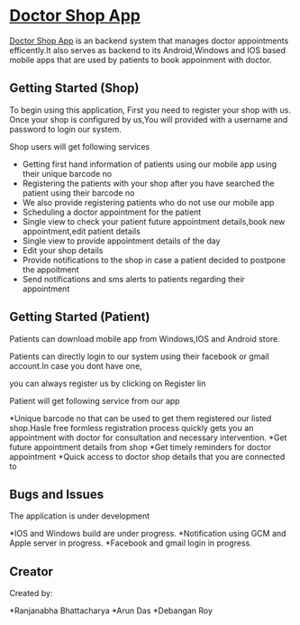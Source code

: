 # [Doctor Shop App](http://www.dappoint.com/shopapp/pages/login.html)

[Doctor Shop App](http://www.dappoint.com/shopapp/pages/login.html) is an backend system that manages doctor appointments efficently.It also serves as backend to its Android,Windows and IOS based mobile apps that are used by patients to book appoinment with doctor.

## Getting Started (Shop)

To begin using this application, First you need to register your shop with us.
Once your shop is configured by us,You will provided with a username and password to login our system.

Shop users will get following services

* Getting first hand information of patients using our mobile app using their unique barcode no
* Registering the patients with your shop after you have searched the patient using their barcode no
* We also provide registering patients who do not use our mobile app
* Scheduling a doctor appointment for the patient
* Single view to check your patient future appointment details,book new appointment,edit patient details
* Single view to provide appointment details of the day
* Edit your shop details
* Provide notifications to the shop in case a patient decided to postpone the appoitment
* Send notifications and sms alerts to patients regarding their appointment

## Getting Started (Patient)

Patients can download mobile app from Windows,IOS and Android store.

Patients can directly login to our system using their facebook or gmail account.In case you dont have one,

you can always register us by clicking on Register lin

Patient will get following service from our app

*Unique barcode no that can be used to get them registered our listed shop.Hasle free formless registration
process quickly gets you an appointment with doctor for consultation and necessary intervention.
*Get future appointment details from shop
*Get timely reminders for doctor appointment
*Quick access to doctor shop details that you are connected to



## Bugs and Issues

The application is under development

*IOS and Windows build are under progress.
*Notification using GCM and Apple server in progress.
*Facebook and gmail login in progress.

## Creator

Created by:

*Ranjanabha Bhattacharya
*Arun Das
*Debangan Roy

